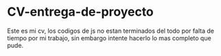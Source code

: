 # CV-entrega-de-proyecto
Este es mi cv, los codigos de js no estan terminados del todo por falta de tiempo por mi trabajo, sin embargo intente hacerlo lo mas completo que pude.
